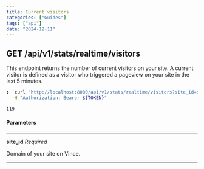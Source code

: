 ```yaml
---
title: Current visitors
categories: ["Guides"]
tags: ["api"]
date: "2024-12-11"
---
```


<!--more-->

## GET /api/v1/stats/realtime/visitors

This endpoint returns the number of current visitors on your site. A current visitor is defined as a visitor who triggered a pageview on your site
in the last 5 minutes.

```bash
❯  curl "http://localhost:8080/api/v1/stats/realtime/visitors?site_id=$SITE_ID" \
  -H "Authorization: Bearer ${TOKEN}"

119
```

#### Parameters
<hr / >

**site_id** *Required*

Domain of your site on Vince.
<hr / >